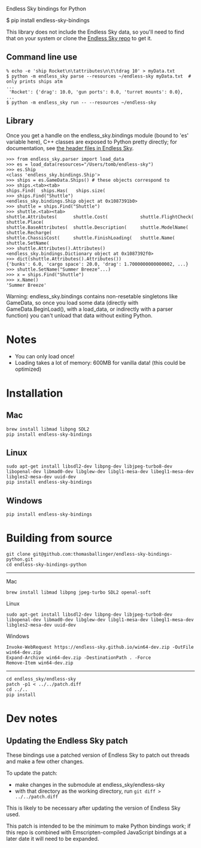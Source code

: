 Endless Sky bindings for Python

$ pip install endless-sky-bindings

This library does not include the Endless Sky data, so you'll need to find that on your system or clone the [Endless Sky repo](https://github.com/endless-sky/endless-sky) to get it.

## Command line use

```
% echo -e 'ship Rocket\n\tattributes\n\t\tdrag 10' > myData.txt
$ python -m endless_sky parse --resources ~/endless-sky myData.txt  # only prints ships atm
...
 'Rocket': {'drag': 10.0, 'gun ports': 0.0, 'turret mounts': 0.0},
...
$ python -m endless_sky run -- --resources ~/endless-sky
```

## Library

Once you get a handle on the endless_sky.bindings module (bound to 'es' variable here),
C++ classes are exposed to Python pretty directly; for documentation, see
[the header files in Endless Sky](https://github.com/endless-sky/endless-sky/tree/master/source).

```
>>> from endless_sky.parser import load_data
>>> es = load_data(resources="/Users/tomb/endless-sky")
>>> es.Ship
<class 'endless_sky.bindings.Ship'>
>>> ships = es.GameData.Ships() # these objects correspond to 
>>> ships.<tab><tab>
ships.Find(  ships.Has(   ships.size(
>>> ships.Find("Shuttle")
<endless_sky.bindings.Ship object at 0x1087391b0>
>>> shuttle = ships.Find("Shuttle")
>>> shuttle.<tab><tab>
shuttle.Attributes(      shuttle.Cost(            shuttle.FlightCheck(     shuttle.Place(
shuttle.BaseAttributes(  shuttle.Description(     shuttle.ModelName(       shuttle.Recharge(
shuttle.ChassisCost(     shuttle.FinishLoading(   shuttle.Name(            shuttle.SetName(
>>> shuttle.Attributes().Attributes()
<endless_sky.bindings.Dictionary object at 0x1087392f0>
>>> dict(shuttle.Attributes().Attributes())
{'bunks': 6.0, 'cargo space': 20.0, 'drag': 1.7000000000000002, ...}
>>> shuttle.SetName("Summer Breeze"...)
>>> x = ships.Find("Shuttle")
>>> x.Name()
'Summer Breeze'
```

Warning: endless_sky.bindings contains non-resetable singletons like GameData, so once you load some data (directly with GameData.BeginLoad(), with a load_data, or indirectly with a parser function) you can't unload that data without exiting Python.

# Notes

- You can only load once!
- Loading takes a lot of memory: 600MB for vanilla data! (this could be optimized)

# Installation

## Mac

```
brew install libmad libpng SDL2
pip install endless-sky-bindings
```

## Linux

```
sudo apt-get install libsdl2-dev libpng-dev libjpeg-turbo8-dev libopenal-dev libmad0-dev libglew-dev libgl1-mesa-dev libegl1-mesa-dev libgles2-mesa-dev uuid-dev
pip install endless-sky-bindings
```

## Windows

```
pip install endless-sky-bindings
```

# Building from source

```
git clone git@github.com:thomasballinger/endless-sky-bindings-python.git
cd endless-sky-bindings-python
```

---

Mac
```
brew install libmad libpng jpeg-turbo SDL2 openal-soft
```

Linux
```
sudo apt-get install libsdl2-dev libpng-dev libjpeg-turbo8-dev libopenal-dev libmad0-dev libglew-dev libgl1-mesa-dev libegl1-mesa-dev libgles2-mesa-dev uuid-dev
```

Windows
```
Invoke-WebRequest https://endless-sky.github.io/win64-dev.zip -OutFile win64-dev.zip
Expand-Archive win64-dev.zip -DestinationPath . -Force
Remove-Item win64-dev.zip
```

---

```
cd endless_sky/endless-sky
patch -p1 < ../../patch.diff
cd ../..
pip install 
```

# Dev notes

## Updating the Endless Sky patch

These bindings use a patched version of Endless Sky to patch out threads and make a few other changes.

To update the patch:

- make changes in the submodule at endless_sky/endless-sky
- with that directory as the working directory, run `git diff > ../../patch.diff`

This is likely to be necessary after updating the version of Endless Sky used.

This patch is intended to be the minimum to make Python bindings work; if this repo is combined with Emscripten-compiled JavaScript bindings at a later date it will need to be expanded.
